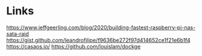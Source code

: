 # Links
https://www.jeffgeerling.com/blog/2020/building-fastest-raspberry-pi-nas-sata-raid
https://gist.github.com/leandrofilipe/f9636be272f97d414652ce1f21e6b1f4
https://casaos.io/
https://github.com/louislam/dockge